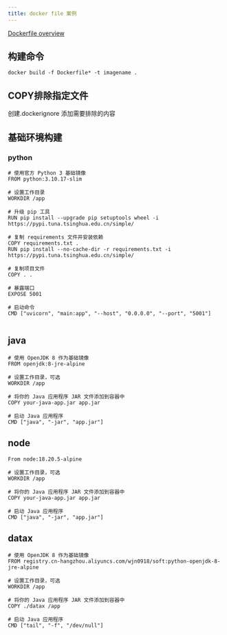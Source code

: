 ```yaml
---
title: docker file 案例 
---
```


[Dockerfile overview](https://docs.docker.com/build/concepts/dockerfile/)

## 构建命令
```
docker build -f Dockerfile* -t imagename .
```

## COPY排除指定文件

创建.dockerignore  添加需要排除的内容




## 基础环境构建

### python
```
# 使用官方 Python 3 基础镜像
FROM python:3.10.17-slim

# 设置工作目录
WORKDIR /app

# 升级 pip 工具
RUN pip install --upgrade pip setuptools wheel -i https://pypi.tuna.tsinghua.edu.cn/simple/

# 复制 requirements 文件并安装依赖
COPY requirements.txt .
RUN pip install --no-cache-dir -r requirements.txt -i https://pypi.tuna.tsinghua.edu.cn/simple/

# 复制项目文件
COPY . .

# 暴露端口
EXPOSE 5001

# 启动命令
CMD ["uvicorn", "main:app", "--host", "0.0.0.0", "--port", "5001"]


```

## java

```
# 使用 OpenJDK 8 作为基础镜像
FROM openjdk:8-jre-alpine

# 设置工作目录，可选
WORKDIR /app

# 将你的 Java 应用程序 JAR 文件添加到容器中
COPY your-java-app.jar app.jar

# 启动 Java 应用程序
CMD ["java", "-jar", "app.jar"]

```

## node

```
From node:18.20.5-alpine

# 设置工作目录，可选
WORKDIR /app

# 将你的 Java 应用程序 JAR 文件添加到容器中
COPY your-java-app.jar app.jar

# 启动 Java 应用程序
CMD ["java", "-jar", "app.jar"]

```



## datax


```
# 使用 OpenJDK 8 作为基础镜像
FROM registry.cn-hangzhou.aliyuncs.com/wjn0918/soft:python-openjdk-8-jre-alpine

# 设置工作目录，可选
WORKDIR /app

# 将你的 Java 应用程序 JAR 文件添加到容器中
COPY ./datax /app

# 启动 Java 应用程序
CMD ["tail", "-f", "/dev/null"]

```
